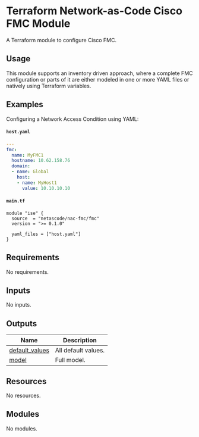 <!-- BEGIN_TF_DOCS -->
# Terraform Network-as-Code Cisco FMC Module

A Terraform module to configure Cisco FMC.

## Usage

This module supports an inventory driven approach, where a complete FMC configuration or parts of it are either modeled in one or more YAML files or natively using Terraform variables.

## Examples

Configuring a Network Access Condition using YAML:

#### `host.yaml`

```yaml
---
fmc:
  name: MyFMC1
  hostname: 10.62.158.76
  domain:
  - name: Global
    host:
    - name: MyHost1
      value: 10.10.10.10
```

#### `main.tf`

```hcl
module "ise" {
  source  = "netascode/nac-fmc/fmc"
  version = ">= 0.1.0"

  yaml_files = ["host.yaml"]
}
```

## Requirements

No requirements.
## Inputs

No inputs.
## Outputs

| Name | Description |
|------|-------------|
| <a name="output_default_values"></a> [default\_values](#output\_default\_values) | All default values. |
| <a name="output_model"></a> [model](#output\_model) | Full model. |
## Resources

No resources.
## Modules

No modules.
<!-- END_TF_DOCS -->